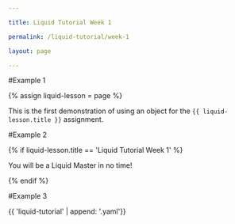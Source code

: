 ```yaml
--- 

title: Liquid Tutorial Week 1 

permalink: /liquid-tutorial/week-1 

layout: page

--- 
```



#Example 1

{% assign liquid-lesson = page %}

This is the first demonstration of using an object for the `{{ liquid-lesson.title }}` assignment.


#Example 2

{% if liquid-lesson.title == 'Liquid Tutorial Week 1' %}

You will be a Liquid Master in no time!

{% endif %}


#Example 3

{{ 'liquid-tutorial' | append: '.yaml'}}


